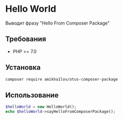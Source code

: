 # Hello World
Выводит фразу "Hello From Composer Package"
## Требования
- PHP >= 7.0
## Установка
```bash
composer require amikha1lov/otus-composer-package
```
## Использование
```php
$helloWorld = new HelloWorld();
echo $helloWorld->sayHelloFromComposerPackage();
```